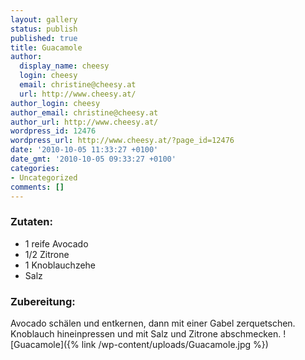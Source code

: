 ```yaml
---
layout: gallery
status: publish
published: true
title: Guacamole
author:
  display_name: cheesy
  login: cheesy
  email: christine@cheesy.at
  url: http://www.cheesy.at/
author_login: cheesy
author_email: christine@cheesy.at
author_url: http://www.cheesy.at/
wordpress_id: 12476
wordpress_url: http://www.cheesy.at/?page_id=12476
date: '2010-10-05 11:33:27 +0100'
date_gmt: '2010-10-05 09:33:27 +0100'
categories:
- Uncategorized
comments: []
---
```

### Zutaten:
- 1 reife Avocado
- 1/2 Zitrone
- 1 Knoblauchzehe
- Salz
### Zubereitung:
Avocado schälen und entkernen, dann mit einer Gabel zerquetschen. Knoblauch hineinpressen und mit Salz und Zitrone abschmecken.
![Guacamole]({% link /wp-content/uploads/Guacamole.jpg %})
